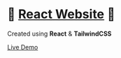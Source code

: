 # :abacus: [React Website](https://sanditzz.github.io/calculator) :abacus:
Created using  **React** & **TailwindCSS**

[Live Demo](https://sanditzz.github.io/calculator)
